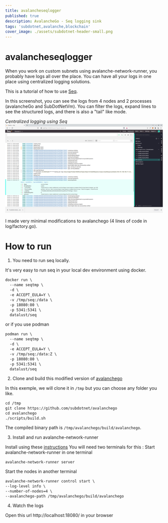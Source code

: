 ```yaml
---
title: avalancheseqlogger
published: true
description: AvalancheGo - Seq logging sink
tags: 'subdotnet,avalanche,blockchain'
cover_image: ./assets/subdotnet-header-small.png
---
```


# avalancheseqlogger

When you work on custom subnets using avalanche-network-runner, you probably have logs all over the place.
You can have all your logs in one place using centralized logging solutions.

This is a tutorial of how to use [Seq](https://datalust.co/).

In this screenshot, you can see the logs from 4 nodes and 2 processes (avalancheGo and SubDotNetVm). You can filter the logs, expand lines to see the structured logs, and there is also a "tail" like mode.

_Centralized logging using Seq_
![seq-running](./assets/seq-running.png)


I made very minimal modifications to avalanchego (4 lines of code in log/factory.go).

# How to run 
1) You need to run seq locally.

It's very easy to run seq in your local dev environment using docker.
```shell
docker run \
  --name seqtmp \
  -d \
  -e ACCEPT_EULA=Y \
  -v /tmp/seq:/data \
  -p 18080:80 \
  -p 5341:5341 \
  datalust/seq
```
or if you use podman
```shell
podman run \
  --name seqtmp \
  -d \
  -e ACCEPT_EULA=Y \
  -v /tmp/seq:/data:Z \
  -p 18080:80 \
  -p 5341:5341 \
  datalust/seq
```

2) Clone and build this modified version of [avalanchego](https://github.com/subdotnet/avalanchego)

In this exemple, we will clone it in `/tmp` but you can choose any folder you like.
```shell
cd /tmp
git clone https://github.com/subdotnet/avalanchego
cd avalanchego
./scripts/build.sh
```
The compiled binary path is `/tmp/avalanchego/build/avalanchego`.

3) Install and run avalanche-network-runner

Install using these [instructions](https://github.com/ava-labs/avalanche-network-runner#installation)
You will need two terminals for this : 
Start avalanche-network-runner in one terminal 
```shell
avalanche-network-runner server
```

Start the nodes in another terminal
```shell
avalanche-network-runner control start \
--log-level info \
--number-of-nodes=4 \
--avalanchego-path /tmp/avalanchego/build/avalanchego
```

4) Watch the logs 

Open this url http://localhost:18080/ in your browser


